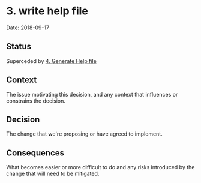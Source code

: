 # 3. write help file

Date: 2018-09-17

## Status

Superceded by [4. Generate Help file](0004-generate-help-file.md)

## Context

The issue motivating this decision, and any context that influences or constrains the decision.

## Decision

The change that we're proposing or have agreed to implement.

## Consequences

What becomes easier or more difficult to do and any risks introduced by the change that will need to be mitigated.
